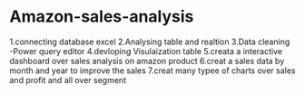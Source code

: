 # Amazon-sales-analysis
1.connecting database excel 
2.Analysing table and realtion 
3.Data cleaning -Power query editor 
4.devloping Visulaization table
5.creata a interactive dashboard over sales analysis on amazon product 
6.creat a sales data by month and year to improve the sales 
7.creat many typee of charts over sales and profit and all over segment  
